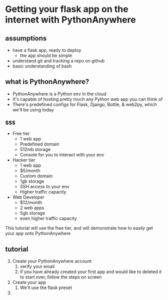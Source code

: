# Getting your flask app on the internet with PythonAnywhere

## assumptions
- have a flask app, ready to deploy
  - the app should be simple
- understand git and tracking a repo on github
- basic understanding of bash

## what is PythonAnywhere?
- PythonAnywhere is a Python env in the cloud
- It's capable of hosting pretty much any Python web app you can think of
- There's predefined configs for Flask, Django, Bottle, & web2py, which we'll be using today

### $$$
- Free tier
  - 1 web app
  - Predefined domain
  - 512mb storage
  - Console for you to interact with your env
- Hacker tier
  - 1 web app
  - $5/month
  - Custom domain
  - 1gb storage
  - SSH access to your env
  - Higher traffic capacity
- Web Developer
  - $12/month
  - 2 web apps
  - 5gb storage
  - even higher traffic capacity

This tutorial will use the free tier, and will demonstrate how to easily get your app onto PythonAnywhere

## tutorial
1. Create your PythonAnywhere account
   1. verify your email
   2. if you have already created your first app and would like to deleted it to start over, follow the steps on screen
2. Create your app
   1. We'll use the flask preset
3. 